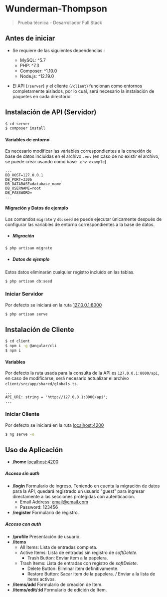 # Wunderman-Thompson
> Prueba técnica - Desarrollador Full Stack

## Antes de iniciar
* Se requiere de las siguientes dependencias : 
  * MySQL: ^5.7
  * PHP: ^7.3
  * Composer: ^1.10.0
  * Node.js: ^12.19.0

* El API (`/server`) y el cliente (`/client`) funcionan como entornos completamente aislados, por lo cual, será necesario la instalación de paquetes en cada directorio.

## Instalación de API (Servidor)
```sh
$ cd server
$ composer install
```
#### Variables de entorno 
Es necesario modificar las variables correspondientes a la conexión de base de datos incluidas en el archivo `.env` (en caso de no existir el archivo, se puede crear usando como base `.env.example`)
```
...
DB_HOST=127.0.0.1
DB_PORT=3306
DB_DATABASE=database_name
DB_USERNAME=root
DB_PASSWORD=
...
```
#### Migración y Datos de ejemplo
Los comandos `migrate` y `db:seed` se puede ejecutar únicamente después de configurar las variables de entorno correspondientes a la base de datos.
* ##### Migración
```sh
$ php artisan migrate
```
* ##### Datos de ejemplo
Estos datos eliminarán cualquier registro incluido en las tablas.
```sh
$ php artisan db:seed
```
### Iniciar Servidor
Por defecto se iniciará en la ruta [127.0.0.1:8000](http://127.0.0.1:8000)
```sh
$ php artisan serve
```


## Instalación de Cliente
```sh
$ cd client
$ npm i -g @angular/cli
$ npm i
```
#### Variables
Por defecto la ruta usada para la consulta de la API es `127.0.0.1:8000/api`, en caso de modificarse, será necesario actualizar el archivo `client/src/app/shared/globals.ts`.
```
...
API_URI: string = 'http://127.0.0.1:8000/api';
...
```
### Iniciar Cliente
Por defecto se iniciará en la ruta [localhost:4200](http://localhost:4200)
```sh
$ ng serve -o
```

## Uso de Aplicación
* __/home__ [localhost:4200](http://localhost:4200)
##### Acceso sin auth
* __/login__ Formulario de ingreso. Teniendo en cuenta la migración de datos para la API, quedará registrado un usuario "guest" para ingresar directamente a las secciones protegidas con autenticación.
  * Email Address: email@email.com
  * Password: 123456
* __/register__ Formulario de registro.
##### Acceso con auth
* __/profile__ Presentación de usuario.
* __/items__  
  * All Items: Lista de entradas completa.
  * Active Items: Lista de entradas sin registro de _softDelete_.
    * Trash Button: Enviar item a la papelera.
  * Trash Items: Lista de entradas con registro de _softDelete_.
    * Delete Button: Eliminar item definitivamente.
    * Restore Button: Sacar item de la papelera. / Enviar a la lista de items activos.
* __/items/add__ Formulario de creación de Item.
* __/items/edit/:id__ Formulario de edición de Item.

